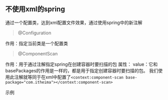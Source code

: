 ## 不使用xml的spring
通过一个配置类，达到xml配置文件效果，通过使用spring中的新注解

>@Configuration

作用：指定当前类是一个配置类

>@ComponentScan

作用：用于通过注解指定spring在创建容器时要扫描的包
属性：
value：它和basePackages的作用是一样的，都是用于指定创建容器时要扫描的包。
我们使用此注解就等同于在xml中配置了`<context:component-scan base-package="com.itheima"></context:component-scan>`

示例



